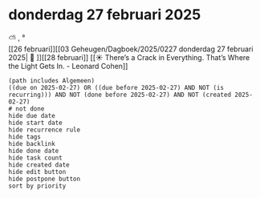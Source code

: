# donderdag 27 februari 2025

⛅ , °<br>[[26 februari]][[03 Geheugen/Dagboek/2025/0227 donderdag 27 februari 2025| 📓 ]][[28 februari]]
[[☀️ There’s a Crack in Everything. That’s Where the Light Gets In. - Leonard Cohen]]
```tasks
(path includes Algemeen)
((due on 2025-02-27) OR ((due before 2025-02-27) AND NOT (is recurring))) AND NOT (done before 2025-02-27) AND NOT (created 2025-02-27)
# not done
hide due date
hide start date
hide recurrence rule
hide tags
hide backlink
hide done date
hide task count
hide created date
hide edit button
hide postpone button 
sort by priority 
```